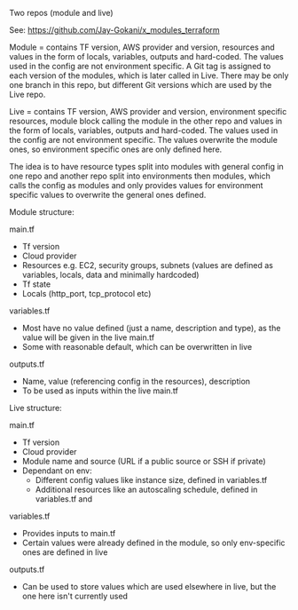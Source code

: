 Two repos (module and live)

See: https://github.com/Jay-Gokani/x_modules_terraform

Module = contains TF version, AWS provider and version, resources and values in the form of locals, variables, outputs and hard-coded. The values used in the config are not environment specific.
A Git tag is assigned to each version of the modules, which is later called in Live. There may be only one branch in this repo, but different Git versions which are used by the Live repo.

Live = contains TF version, AWS provider and version, environment specific resources, module block calling the module in the other repo and values in the form of locals, variables, outputs and hard-coded. The values used in the config are not environment specific.
The values overwrite the module ones, so environment specific ones are only defined here.

The idea is to have resource types split into modules with general config in one repo and another repo split into environments then modules, which calls the config as modules and only provides values for environment specific values to overwrite the general ones defined.

Module structure:

main.tf
* Tf version
* Cloud provider
* Resources e.g. EC2, security groups, subnets (values are defined as variables, locals, data and minimally hardcoded)
* Tf state
* Locals (http_port, tcp_protocol etc)

variables.tf
* Most have no value defined (just a name, description and type), as the value will be given in the live main.tf
* Some with reasonable default, which can be overwritten in live

outputs.tf
* Name, value (referencing config in the resources), description
* To be used as inputs within the live main.tf


Live structure:

main.tf
* Tf version
* Cloud provider
* Module name and source (URL if a public source or SSH if private)
* Dependant on env:
    * Different config values like instance size, defined in variables.tf 
    * Additional resources like an autoscaling schedule, defined in variables.tf and 

variables.tf
* Provides inputs to main.tf
* Certain values were already defined in the module, so only env-specific ones are defined in live

outputs.tf
* Can be used to store values which are used elsewhere in live, but the one here isn't currently used

